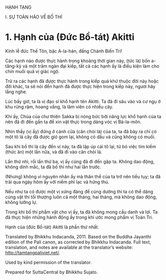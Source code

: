 HẠNH TẠNG

I. SỰ TOÀN HẢO VỀ BỐ THÍ

# 1\. Hạnh của (Đức Bồ-tát) Akitti

Kính lễ đức Thế Tôn, bậc A-la-hán, đấng Chánh Biến Tri!

Các hạnh nào được thực hành trong khoảng thời gian này, (tức là) bốn a-tăng-kỳ và một trăm ngàn đại kiếp, tất cả các hạnh ấy là điều kiện làm cho chín muồi quả vị giác ngộ.

Trừ ra các hạnh đã được thực hành trong kiếp quá khứ thuộc đời này hoặc đời khác, ta sẽ nói đến hạnh đã được thực hiện trong kiếp này, ngươi hãy lắng nghe.

Lúc bấy giờ, ta là vị đạo sĩ khổ hạnh tên Akitti. Ta đã đi sâu vào và cư ngụ ở khu rừng rậm, hoang vắng, là lâm viên có nhiều cây.

Khi ấy, Chúa của chư thiên Sakka bị nóng bức bởi năng lực khổ hạnh của ta nên đã đi đến gần ta để xin vật thực trong dáng vóc vị Bà-la-môn.

Nhìn thấy (vị ấy) đứng ở cánh cửa (căn chòi lá) của ta, ta đã bày ra chỉ có một tô lá cây đã được gió gom lại, không có dầu và cũng không có muối.

Sau khi bố thí lá cây đến vị này, ta đã lập úp cái tô lại, từ bỏ việc tìm kiếm (thức ăn) một lần nữa, và đã đi vào căn chòi lá.

Lần thứ nhì, rồi lần thứ ba, vị ấy cũng đã đi đến gặp ta. Không dao động, không dính mắc, ta đã bố thí như hai lần trước.

(Nhưng) không vì nguyên nhân ấy mà thân thể của ta trở nên tiều tụy; ta đã trải qua ngày hôm ấy với niềm phỉ lạc và hứng thú.

Nếu như ta có được một vị xứng đáng để cúng dường thì ta có thể dâng cúng vật thí tối thượng luôn cả một tháng, hai tháng, mà không dao động, không lưỡng lự.

Trong khi bố thí phẩm vật cho vị ấy, ta đã không mong cầu danh và lợi. Ta đã thực hiện những hành động ấy trong khi ước mong phẩm vị Toàn Tri.

Hạnh của (đức Bồ-tát) Akitti là phần thứ nhất.

Translated by Bhikkhu Indacanda, 2011. Based on the Buddha Jayanthi edition of the Pali canon, as corrected by Bhikkhu Indacanda. Full text, translation, and notes are available at the translator’s website: http://tamtangpaliviet.net/.

Used by kind permission of the translator.

Prepared for SuttaCentral by Bhikkhu Sujato.